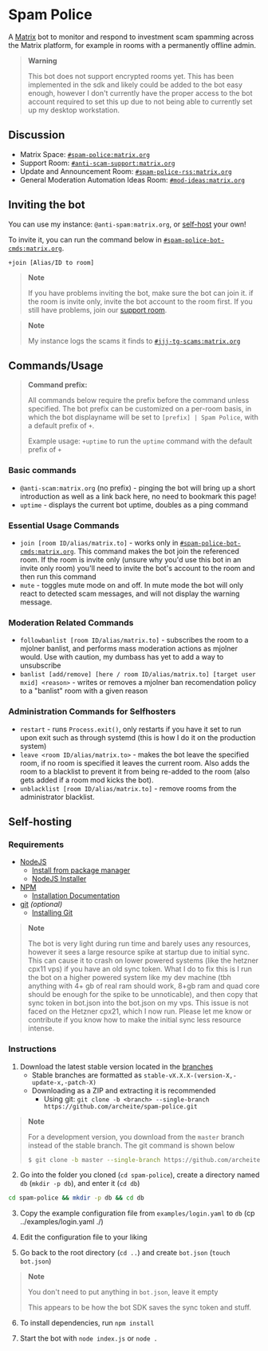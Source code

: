 # Spam Police

A [Matrix](https://matrix.org/) bot to monitor and respond to investment scam spamming across the Matrix platform, for example in rooms with a permanently offline admin.

> **Warning**
>
> This bot does not support encrypted rooms yet. This has been implemented in the sdk and likely could be added to the bot easy enough, however I don't currently have the proper access to the bot account required to set this up due to not being able to currently set up my desktop workstation.

## Discussion

- Matrix Space: [`#spam-police:matrix.org`](https://matrix.to/#/#spam-police:matrix.org)
- Support Room: [`#anti-scam-support:matrix.org`](https://matrix.to/#/#anti-scam-support:matrix.org)
- Update and Announcement Room: [`#spam-police-rss:matrix.org`](https://matrix.to/#/#spam-police-rss:matrix.org)
- General Moderation Automation Ideas Room: [`#mod-ideas:matrix.org`](https://matrix.to/#/#mod-ideas:matrix.org)

## Inviting the bot

You can use my instance: `@anti-spam:matrix.org`, or [self-host](https://github.com/jjj333-p/spam-police#self-hosting) your own!

To invite it, you can run the command below in [`#spam-police-bot-cmds:matrix.org`](https://matrix.to/#/#spam-police-bot-cmds:matrix.org).
```matrix
+join [Alias/ID to room]
```

> **Note**
>
> If you have problems inviting the bot, make sure the bot can join it. if the room is invite only, invite the bot account to the room first. If you still have problems, join our [support room](https://matrix.to/#/#anti-scam-support:matrix.org).

> **Note**
>
> My instance logs the scams it finds to [`#jjj-tg-scams:matrix.org`](https://matrix.to/#/#jjj-tg-scams:matrix.org)

## Commands/Usage

> **Command prefix:**
> 
> All commands below require the prefix before the command unless specified. The bot prefix can be customized on a per-room basis, in which the bot displayname will be set to `[prefix] | Spam Police`, with a default prefix of `+`.
>
> Example usage: `+uptime` to run the `uptime` command with the default prefix of `+`

### Basic commands

- `@anti-scam:matrix.org` (no prefix) - pinging the bot will bring up a short introduction as well as a link back here, no need to bookmark this page!
- `uptime` - displays the current bot uptime, doubles as a ping command

### Essential Usage Commands

- `join [room ID/alias/matrix.to]` - works only in [`#spam-police-bot-cmds:matrix.org`](https://matrix.to/#/#spam-police-bot-cmds:matrix.org). This command makes the bot join the referenced room. If the room is invite only (unsure why you'd use this bot in an invite only room) you'll need to invite the bot's account to the room and then run this command
- `mute` - toggles mute mode on and off. In mute mode the bot will only react to detected scam messages, and will not display the warning message.

### Moderation Related Commands

- `followbanlist [room ID/alias/matrix.to]` - subscribes the room to a mjolner banlist, and performs mass moderation actions as mjolner would. Use with caution, my dumbass has yet to add a way to unsubscribe
- `banlist [add/remove] [here / room ID/alias/matrix.to] [target user mxid] <reason>` - writes or removes a mjolner ban recomendation policy to a "banlist" room with a given reason

### Administration Commands for Selfhosters

- `restart` - runs `Process.exit()`, only restarts if you have it set to run upon exit such as through systemd (this is how I do it on the production system)
- `leave <room ID/alias/matrix.to>` - makes the bot leave the specified room, if no room is specified it leaves the current room. Also adds the room to a blacklist to prevent it from being re-added to the room (also gets added if a room mod kicks the bot).
- `unblacklist [room ID/alias/matrix.to]` - remove rooms from the administrator blacklist. 

## Self-hosting

### Requirements

- [NodeJS](https://nodejs.org/en/download/package-manager/)
	- [Install from package manager](https://nodejs.org/en/download/package-manager/)
	- [NodeJS Installer](https://nodejs.org/en/download/)
- [NPM](https://docs.npmjs.com/downloading-and-installing-node-js-and-npm)
	- [Installation Documentation](https://docs.npmjs.com/downloading-and-installing-node-js-and-npm)
- [git](https://git-scm.com/) *(optional)*
	- [Installing Git](https://git-scm.com/book/en/v2/Getting-Started-Installing-Git)

> **Note**
> 
> The bot is very light during run time and barely uses any resources, however it sees a large resource spike at startup due to initial sync. This can cause it to crash on lower powered systems (like the hetzner cpx11 vps) if you have an old sync token. What I do to fix this is I run the bot on a higher powered system like my dev machine (tbh anything with 4+ gb of real ram should work, 8+gb ram and quad core should be enough for the spike to be unnoticable), and then copy that sync token in bot.json into the bot.json on my vps. This issue is not faced on the Hetzner cpx21, which I now run. Please let me know or contribute if you know how to make the initial sync less resource intense.

### Instructions

1. Download the latest stable version located in the [branches](https://github.com/jjj333-p/spam-police/branches)
	- Stable branches are formatted as `stable-vX.X.X-(version-X,-update-x,-patch-X)`
	- Downloading as a ZIP and extracting it is recommended
		- Using git: `git clone -b <branch> --single-branch https://github.com/archeite/spam-police.git`

> **Note**
  >
> For a development version, you download from the `master` branch instead of the stable branch. The git command is shown below
> ```bash
> $ git clone -b master --single-branch https://github.com/archeite/spam-police.git
> ```

2. Go into the folder you cloned (`cd spam-police`), create a directory named `db` (`mkdir -p db`), and enter it (`cd db`)
```bash
cd spam-police && mkdir -p db && cd db
```

3. Copy the example configuration file from `examples/login.yaml` to `db` (cp ../examples/login.yaml ./)

4. Edit the configuration file to your liking

5. Go back to the root directory (`cd ..`) and create `bot.json` (`touch bot.json`)

> **Note**
> 
> You don't need to put anything in `bot.json`, leave it empty
> 
> This appears to be how the bot SDK saves the sync token and stuff.

6. To install dependencies, run `npm install`

7. Start the bot with `node index.js` or `node .`
